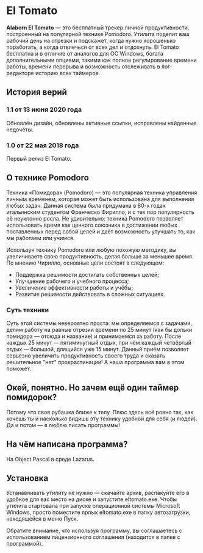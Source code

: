 # El Tomato

**Alaborn El Tomato** — это бесплатный трекер личной продуктивности, построенный на популярной технике Pomodoro. Утилита поделит ваш рабочий день на отрезки и подскажет, когда нужно хорошенько поработать, а когда отвлечься от всех дел и отдохнуть. El Tomato бесплатна и в отличие от аналогов для ОС Windows, богата дополнительными опциями, такими как полное регулирование времени работы, времени перерыва и возможность отслеживать в лог-редакторе историю всех таймеров.

## История верий

### 1.1 от 13 июня 2020 года
Обновлён дизайн, обновлены активные ссылки, исправлены найденные недочёты.

### 1.0 от 22 мая 2018 года
Первый релиз El Tomato. 

## О технике Pomodoro

Техника «Помидора» (Pomodoro) — это популярная техника управления личным временем, которая может быть использована для выполнения любых задач. Данная система была придумана в 80-х годах итальянским студентом Франческо Фирилло, и с тех пор популярность её неуклонно росла. Не удивительно: техника Pomodoro позволяет использовать время как ценного союзника в достижении любых поставленных перед собой целей и даёт возможность улучшать то, как мы работаем или учимся.

Используя технику Pomodoro или любую похожую методику, вы увеличиваете свою продуктивность, делая больше за меньшее время. По мнению Чирилло, основные цели состоят в следующем:

- Поддержка решимости достигать собственных целей;
- Улучшение рабочего и учебного процесса;
- Увеличение эффективности работы и учёбы;
- Развитие решимости действовать в сложных ситуациях.

### Суть техники

Суть этой системы невероятно проста: мы определяемся с задачами, делим работу на равные отрезки времени по 25 минут (как бы дольки помидора — отсюда и название) и принимаемся за работу. После каждых 25 минут — пятиминутный отдых, при чём каждый четвёртый отдых — большой, длящийся уже 15 минут. Данный приём позволяет серьёзно увеличить продуктивность своего труда и сказать решительное "нет" прокрастинации! А наша программа вам в этом поможет.

## Окей, понятно. Но зачем ещё один таймер помидорок?

Потому что своя рубашка ближе к телу. Плюс здесь всё ровно так, как хочешь ты и насколько видишь эту технику удобной для себя (и людей). Да и потом — я люблю писать программы!

## На чём написана программа?

На Object Pascal в среде Lazarus. 

## Установка

Устанавливать утилиту не нужно — скачайте архив, распакуйте его в удобное для вас место на диске и запустите eltomato.exe. Чтобы утилита стартовала при запуске операционной системы Microsoft Windows, просто поместите ярлык eltomato.exe в папку автозагрузки, находящейся в меню Пуск.

Обратите внимание, что используя программу, вы соглашаетесь с использованием лицензионного соглашения (находится в папке с программой).
